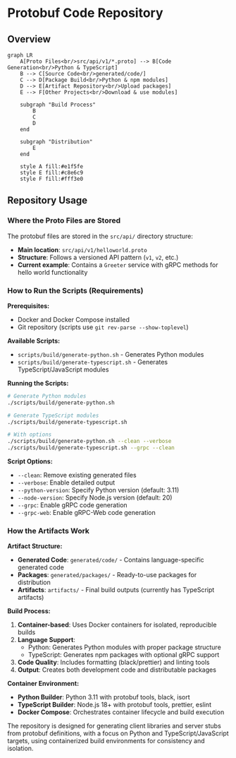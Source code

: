 # Protobuf Code Repository

## Overview

```mermaid
graph LR
    A[Proto Files<br/>src/api/v1/*.proto] --> B[Code Generation<br/>Python & TypeScript]
    B --> C[Source Code<br/>generated/code/]
    C --> D[Package Build<br/>Python & npm modules]
    D --> E[Artifact Repository<br/>Upload packages]
    E --> F[Other Projects<br/>Download & use modules]

    subgraph "Build Process"
        B
        C
        D
    end

    subgraph "Distribution"
        E
    end

    style A fill:#e1f5fe
    style E fill:#c8e6c9
    style F fill:#fff3e0
```

## Repository Usage

### Where the Proto Files are Stored

The protobuf files are stored in the `src/api/` directory structure:

- **Main location**: `src/api/v1/helloworld.proto`
- **Structure**: Follows a versioned API pattern (`v1`, `v2`, etc.)
- **Current example**: Contains a `Greeter` service with gRPC methods for hello world functionality

### How to Run the Scripts (Requirements)

**Prerequisites:**

- Docker and Docker Compose installed
- Git repository (scripts use `git rev-parse --show-toplevel`)

**Available Scripts:**

- `scripts/build/generate-python.sh` - Generates Python modules
- `scripts/build/generate-typescript.sh` - Generates TypeScript/JavaScript modules

**Running the Scripts:**

```bash
# Generate Python modules
./scripts/build/generate-python.sh

# Generate TypeScript modules
./scripts/build/generate-typescript.sh

# With options
./scripts/build/generate-python.sh --clean --verbose
./scripts/build/generate-typescript.sh --grpc --clean
```

**Script Options:**

- `--clean`: Remove existing generated files
- `--verbose`: Enable detailed output
- `--python-version`: Specify Python version (default: 3.11)
- `--node-version`: Specify Node.js version (default: 20)
- `--grpc`: Enable gRPC code generation
- `--grpc-web`: Enable gRPC-Web code generation

### How the Artifacts Work

**Artifact Structure:**

- **Generated Code**: `generated/code/` - Contains language-specific generated code
- **Packages**: `generated/packages/` - Ready-to-use packages for distribution
- **Artifacts**: `artifacts/` - Final build outputs (currently has TypeScript artifacts)

**Build Process:**

1. **Container-based**: Uses Docker containers for isolated, reproducible builds
2. **Language Support**:
   - Python: Generates Python modules with proper package structure
   - TypeScript: Generates npm packages with optional gRPC support
3. **Code Quality**: Includes formatting (black/prettier) and linting tools
4. **Output**: Creates both development code and distributable packages

**Container Environment:**

- **Python Builder**: Python 3.11 with protobuf tools, black, isort
- **TypeScript Builder**: Node.js 18+ with protobuf tools, prettier, eslint
- **Docker Compose**: Orchestrates container lifecycle and build execution

The repository is designed for generating client libraries and server stubs from protobuf definitions, with a focus on Python and TypeScript/JavaScript targets, using containerized build environments for consistency and isolation.
